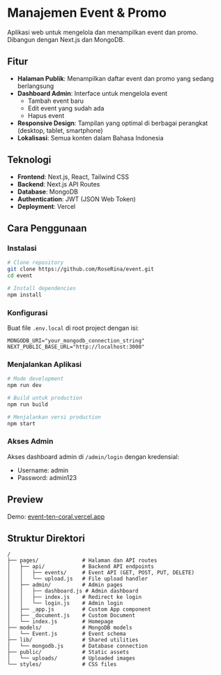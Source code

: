 # Manajemen Event & Promo

Aplikasi web untuk mengelola dan menampilkan event dan promo. Dibangun dengan Next.js dan MongoDB.

## Fitur

- **Halaman Publik**: Menampilkan daftar event dan promo yang sedang berlangsung
- **Dashboard Admin**: Interface untuk mengelola event
  - Tambah event baru
  - Edit event yang sudah ada
  - Hapus event
- **Responsive Design**: Tampilan yang optimal di berbagai perangkat (desktop, tablet, smartphone)
- **Lokalisasi**: Semua konten dalam Bahasa Indonesia

## Teknologi

- **Frontend**: Next.js, React, Tailwind CSS
- **Backend**: Next.js API Routes
- **Database**: MongoDB
- **Authentication**: JWT (JSON Web Token)
- **Deployment**: Vercel

## Cara Penggunaan

### Instalasi

```bash
# Clone repository
git clone https://github.com/RoseRina/event.git
cd event

# Install dependencies
npm install
```

### Konfigurasi

Buat file `.env.local` di root project dengan isi:

```
MONGODB_URI="your_mongodb_connection_string"
NEXT_PUBLIC_BASE_URL="http://localhost:3000"
```

### Menjalankan Aplikasi

```bash
# Mode development
npm run dev

# Build untuk production
npm run build

# Menjalankan versi production
npm start
```

### Akses Admin

Akses dashboard admin di `/admin/login` dengan kredensial:
- Username: admin
- Password: admin123

## Preview

Demo: [event-ten-coral.vercel.app](https://event-ten-coral.vercel.app/)

## Struktur Direktori

```
/
├── pages/              # Halaman dan API routes
│   ├── api/            # Backend API endpoints
│   │   ├── events/     # Event API (GET, POST, PUT, DELETE)
│   │   └── upload.js   # File upload handler
│   ├── admin/          # Admin pages
│   │   ├── dashboard.js # Admin dashboard
│   │   ├── index.js    # Redirect ke login
│   │   └── login.js    # Admin login
│   ├── _app.js         # Custom App component
│   ├── _document.js    # Custom Document
│   └── index.js        # Homepage
├── models/             # MongoDB models
│   └── Event.js        # Event schema
├── lib/                # Shared utilities
│   └── mongodb.js      # Database connection
├── public/             # Static assets
│   └── uploads/        # Uploaded images
└── styles/             # CSS files
``` 